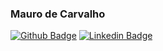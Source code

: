 ### Mauro de Carvalho

[![Github Badge](https://img.shields.io/badge/-Github-000?style=flat-square&logo=Github&logoColor=white&link=https://github.com/mdcg)](https://github.com/mdcg)
[![Linkedin Badge](https://img.shields.io/badge/-LinkedIn-blue?style=flat-square&logo=Linkedin&logoColor=white&link=https://www.linkedin.com/in/maurodcg/)](https://www.linkedin.com/in/maurodcg/)


<!--
**mdcg/mdcg** is a ✨ _special_ ✨ repository because its `README.md` (this file) appears on your GitHub profile.

Here are some ideas to get you started:

- 🔭 I’m currently working on ...
- 🌱 I’m currently learning ...
- 👯 I’m looking to collaborate on ...
- 🤔 I’m looking for help with ...
- 💬 Ask me about ...
- 📫 How to reach me: ...
- 😄 Pronouns: ...
- ⚡ Fun fact: ...
-->
